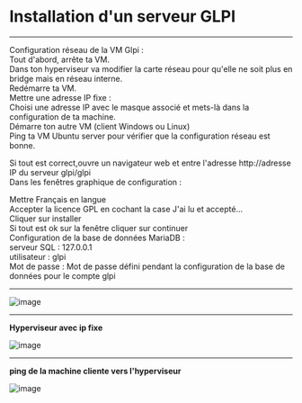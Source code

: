 # Installation d'un serveur GLPI

________

Configuration réseau de la VM Glpi :   
Tout d'abord, arrête ta VM.   
Dans ton hyperviseur va modifier la carte réseau pour qu'elle ne soit plus en bridge mais en réseau interne.   
Redémarre ta VM.  
Mettre une adresse IP fixe :  
Choisi une adresse IP avec le masque associé et mets-là dans la configuration de ta machine.  
Démarre ton autre VM (client Windows ou Linux)  
Ping ta VM Ubuntu server pour vérifier que la configuration réseau est bonne.  

Si tout est correct,ouvre un navigateur web et entre l'adresse http://adresse IP du serveur glpi/glpi  
Dans les fenêtres graphique de configuration :  

Mettre Français en langue  
Accepter la licence GPL en cochant la case J'ai lu et accepté...  
Cliquer sur installer  
Si tout est ok sur la fenêtre cliquer sur continuer  
Configuration de la base de données MariaDB :  
serveur SQL : 127.0.0.1  
utilisateur : glpi  
Mot de passe : Mot de passe défini pendant la configuration de la base de données pour le compte glpi  

______

![image](https://github.com/techerbeatrice/installation_serveur_glpi/assets/138071140/ac12b877-9812-449d-ba9a-cfdab9ca279f)

__________

**Hyperviseur avec ip fixe**  

![image](https://github.com/techerbeatrice/installation_serveur_glpi/assets/138071140/ba007515-a6a3-4b21-bd91-397555ab0c49)

_______

**ping de la machine cliente vers l'hyperviseur**

![image](https://github.com/techerbeatrice/installation_serveur_glpi/assets/138071140/de3d1470-b916-437e-bf72-f4555f631af7)



















